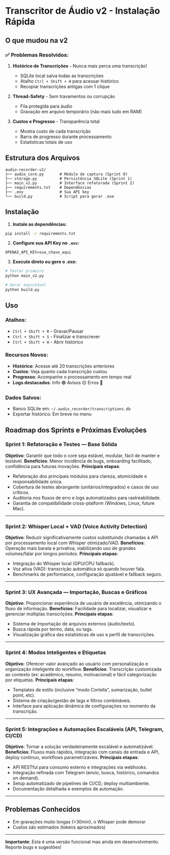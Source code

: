 # Transcritor de Áudio v2 - Instalação Rápida

## O que mudou na v2

### ✅ Problemas Resolvidos:
1. **Histórico de Transcrições** - Nunca mais perca uma transcrição!
   - SQLite local salva todas as transcrições
   - Atalho `Ctrl + Shift + H` para acessar histórico
   - Recopiar transcrições antigas com 1 clique

2. **Thread-Safety** - Sem travamentos ou corrupção
   - Fila protegida para áudio
   - Gravação em arquivo temporário (não mais tudo em RAM)

3. **Custos e Progresso** - Transparência total
   - Mostra custo de cada transcrição
   - Barra de progresso durante processamento
   - Estatísticas totais de uso

## Estrutura dos Arquivos

```
audio-recorder-v2/
├── audio_core.py       # Módulo de captura (Sprint 0)
├── storage.py          # Persistência SQLite (Sprint 1)  
├── main_v2.py          # Interface refatorada (Sprint 2)
├── requirements.txt    # Dependências
├── .env                # Sua API key
└── build.py            # Script para gerar .exe
```

## Instalação

1. **Instale as dependências:**
```bash
pip install -r requirements.txt
```

2. **Configure sua API Key no `.env`:**
```
OPENAI_API_KEY=sua_chave_aqui
```

3. **Execute direto ou gere o .exe:**
```bash
# Testar primeiro
python main_v2.py

# Gerar executável
python build.py
```

## Uso

### Atalhos:
- `Ctrl + Shift + R` - Gravar/Pausar
- `Ctrl + Shift + S` - Finalizar e transcrever
- `Ctrl + Shift + H` - Abrir histórico

### Recursos Novos:
- **Histórico**: Acesse até 20 transcrições anteriores
- **Custos**: Veja quanto cada transcrição custou
- **Progresso**: Acompanhe o processamento em tempo real
- **Logs destacados**: Info 🟢 Avisos 🟡 Erros 🔴

### Dados Salvos:
- Banco SQLite em: `~/.audio_recorder/transcriptions.db`
- Exportar histórico: Em breve no menu

## Roadmap dos Sprints e Próximas Evoluções

### Sprint 1: Refatoração e Testes — Base Sólida
**Objetivo**: Garantir que todo o core seja estável, modular, fácil de manter e testável.
**Benefícios**: Menor incidência de bugs, onboarding facilitado, confidência para futuras inovações.
**Principais etapas**:
- Refatoração dos principais módulos para clareza, atomicidade e responsabilidade única.
- Cobertura de testes abrangente (unitários/integrados) e casos de uso críticos.
- Auditoria nos fluxos de erro e logs automatizados para rastreabilidade.
- Garantia de compatibilidade cross-platform (Windows, Linux, future Mac).
---
### Sprint 2: Whisper Local + VAD (Voice Activity Detection)
**Objetivo**: Reduzir significativamente custos substituindo chamadas à API por processamento local com Whisper otimizado/VAD.
**Benefícios**: Operação mais barata e privativa, viabilizando uso de grandes volumes/falar por longos períodos.
**Principais etapas**:
- Integração do Whisper local (GPU/CPU fallback).
- Voz ativa (VAD): transcrição automática só quando houver fala.
- Benchmarks de performance, configuração ajustável e fallback seguro.
---
### Sprint 3: UX Avançada — Importação, Buscas e Gráficos
**Objetivo**: Proporcionar experiência de usuário de excelência, otimizando o fluxo de informação.
**Benefícios**: Facilidade para localizar, visualizar e gerenciar múltiplas transcrições.
**Principais etapas**:
- Sistema de importação de arquivos externos (áudio/texto).
- Busca rápida por termo, data, ou tags.
- Visualização gráfica das estatísticas de uso e perfil de transcrições.
---
### Sprint 4: Modos Inteligentes e Etiquetas
**Objetivo**: Oferecer valor avançado ao usuário com personalização e organização inteligente do workflow.
**Benefícios**: Transcrição customizada ao contexto (ex: acadêmico, resumo, motivacional) e fácil categorização por etiquetas.
**Principais etapas**:
- Templates de estilo (inclusive “modo Cortella”, sumarização, bullet point, etc).
- Sistema de criação/gestão de tags e filtros combináveis.
- Interface para aplicação dinâmica de configurações no momento da transcrição.
---
### Sprint 5: Integrações e Automações Escaláveis (API, Telegram, CI/CD)
**Objetivo**: Tornar a solução verdadeiramente escalável e automatizável.
**Benefícios**: Fluxos mais rápidos, integração com canais de entrada e API, deploy contínuo, workflows parametrizáveis.
**Principais etapas**:
- API RESTful para consumo externo e integrações via webhooks.
- Integração refinada com Telegram (envio, busca, histórico, comandos on demand).
- Setup automatizado de pipelines de CI/CD, deploy multiambiente.
- Documentação detalhada e exemplos de automação.

---

## Problemas Conhecidos

- Em gravações muito longas (>30min), o Whisper pode demorar
- Custos são estimados (tokens aproximados)

---

**Importante**: Esta é uma versão funcional mas ainda em desenvolvimento. 
Reporte bugs e sugestões!